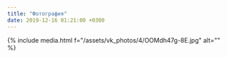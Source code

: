 ```yaml
---
title: "Фотография"
date: 2019-12-16 01:21:00 +0300
---
```



{% include media.html f="/assets/vk_photos/4/OOMdh47g-8E.jpg" alt="" %}
